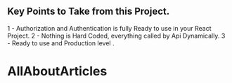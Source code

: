 ## Key Points to Take from this Project.
 1 - Authorization and Authentication is fully Ready to use in your React Project.
 2 - Nothing is Hard Coded, everything called by Api Dynamically.
 3 - Ready to use and Production level .
# AllAboutArticles
